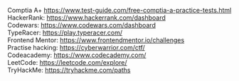 Comptia A+ https://www.test-guide.com/free-comptia-a-practice-tests.html <br>
HackerRank: https://www.hackerrank.com/dashboard <br>
Codewars: https://www.codewars.com/dashboard <br>
TypeRacer: https://play.typeracer.com/ <br>
Frontend Mentor: https://www.frontendmentor.io/challenges <br>
Practise hacking: https://cyberwarrior.com/ctf/ <br>
Codeacademy: https://www.codecademy.com/ <br>
LeetCode: https://leetcode.com/explore/ <br>
TryHackMe: https://tryhackme.com/paths <br>
